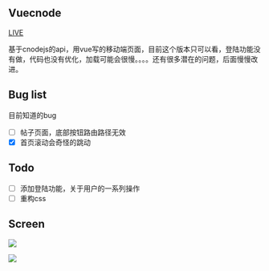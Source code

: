 ## Vuecnode

[LIVE](http://zt.yzz1995.cn)

基于cnodejs的api，用vue写的移动端页面，目前这个版本只可以看，登陆功能没有做，代码也没有优化，加载可能会很慢。。。。还有很多潜在的问题，后面慢慢改进。

## Bug list

目前知道的bug

- [ ] 帖子页面，底部按钮路由路径无效
- [x] 首页滚动会奇怪的跳动

## Todo

- [ ] 添加登陆功能，关于用户的一系列操作
- [ ] 重构css

## Screen

![](http://7xp1k3.com1.z0.glb.clouddn.com/IMG_1008.PNG)

![](http://7xp1k3.com1.z0.glb.clouddn.com/IMG_1009.PNG)
